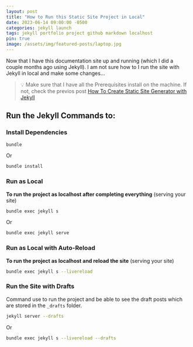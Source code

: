 ```yaml
---
layout: post
title: "How to Run this Static Site Project in Local"
date: 2023-06-14 09:00:00 -0500
categories: jekyll launch
tags: jekyll portfolio project github markdown localhost
pin: true
image: /assets/img/featured-posts/laptop.jpg
---
```


Now that I have this documentation site up and running (which I did a couple months ago using Jekyll).
I am not sure how to I run the site with Jekyll in local and make some changes...

> 💡 Make sure that I have all the Prerequisites install on the machine. If not, check the previos post [How To Create Static Site Generator with Jekyll](https://www.docs.jpdiaz.dev/posts/create-site-jekyll/)

## Run the Jekyll Commands to:

### Install Dependencies

```bash
bundle
```

Or

```bash
bundle install
```

### Run as Local

**To run the project as localhost after completing everything** (serving your site)

```bash
bundle exec jekyll s
```

Or

```bash
bundle exec jekyll serve
```

### Run as Local with Auto-Reload

**To run the project as localhost and reload the site** (serving your site)

```bash
bundle exec jekyll s --livereload
```

### Run the Site with Drafts

Command use to run the project and be able to see the draft posts which are stored in the `_drafts` folder.

```bash
jekyll server --drafts
```

Or

```bash
bundle exec jekyll s --livereload --drafts
```
